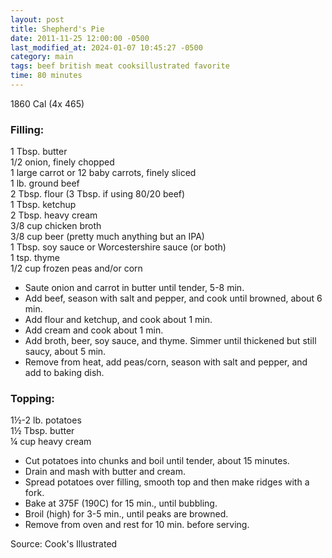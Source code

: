 ```yaml
---
layout: post
title: Shepherd's Pie
date: 2011-11-25 12:00:00 -0500
last_modified_at: 2024-01-07 10:45:27 -0500
category: main
tags: beef british meat cooksillustrated favorite
time: 80 minutes
---
```

1860 Cal (4x 465)
  
### Filling:

1 Tbsp. butter  
1/2 onion, finely chopped  
1 large carrot or 12 baby carrots, finely sliced  
1 lb. ground beef  
2 Tbsp. flour (3 Tbsp. if using 80/20 beef)  
1 Tbsp. ketchup  
2 Tbsp. heavy cream  
3/8 cup chicken broth  
3/8 cup beer (pretty much anything but an IPA)  
1 Tbsp. soy sauce or Worcestershire sauce (or both)  
1 tsp. thyme  
1/2 cup frozen peas and/or corn  

* Saute onion and carrot in butter until tender, 5-8 min.
* Add beef, season with salt and pepper, and cook until browned, about 6 min.
* Add flour and ketchup, and cook about 1 min.
* Add cream and cook about 1 min.
* Add broth, beer, soy sauce, and thyme. Simmer until thickened but still saucy, about 5 min.
* Remove from heat, add peas/corn, season with salt and pepper, and add to baking dish.

### Topping:

1½-2 lb. potatoes  
1½ Tbsp. butter  
¼ cup heavy cream  

* Cut potatoes into chunks and boil until tender, about 15 minutes.
* Drain and mash with butter and cream.
* Spread potatoes over filling, smooth top and then make ridges with a fork.
* Bake at 375F (190C) for 15 min., until bubbling.
* Broil (high) for 3-5 min., until peaks are browned.
* Remove from oven and rest for 10 min. before serving.

Source: Cook's Illustrated
